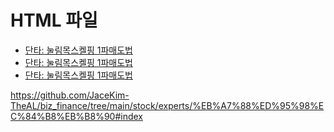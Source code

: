 # HTML 파일

-  <a href="https://cdn.jsdelivr.net/gh/사용자명/저장소명@브랜치명/파일경로.html">단타: 눌림목스켈핑 1파매도법</a>
-  <a href="https://cdn.jsdelivr.net/gh/jace-dev/my-site@main/index.html">단타: 눌림목스켈핑 1파매도법</a>
-  <a href="https://cdn.jsdelivr.net/gh/JaceKim-TheAL/biz_finance@stock
/__html/단타_눌림목스켈핑_1파매도법.html">단타: 눌림목스켈핑 1파매도법</a>

https://github.com/JaceKim-TheAL/biz_finance/tree/main/stock/experts/%EB%A7%88%ED%95%98%EC%84%B8%EB%B8%90#index